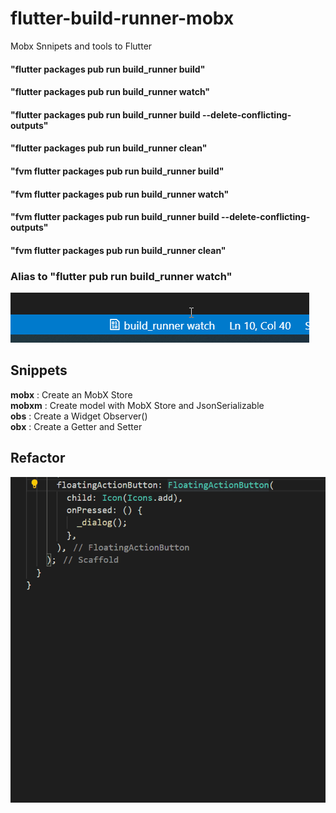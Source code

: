 <!--
 * @Author: wenhui.dong dongwh@akulaku.com
 * @Date: 2023-12-14 16:48:56
 * @LastEditors: wenhui.dong dongwh@akulaku.com
 * @LastEditTime: 2023-12-14 17:36:38
 * @FilePath: /flutter-build-runner-mobx/README.md
 * @Description: 这是默认设置,请设置`customMade`, 打开koroFileHeader查看配置 进行设置: https://github.com/OBKoro1/koro1FileHeader/wiki/%E9%85%8D%E7%BD%AE
-->
# flutter-build-runner-mobx

Mobx Snnipets and tools to Flutter

#### "flutter packages pub run build_runner build" <br>
#### "flutter packages pub run build_runner watch" <br>
#### "flutter packages pub run build_runner build --delete-conflicting-outputs" <br>
#### "flutter packages pub run build_runner clean" <br>
#### "fvm flutter packages pub run build_runner build" <br>
#### "fvm flutter packages pub run build_runner watch" <br>
#### "fvm flutter packages pub run build_runner build --delete-conflicting-outputs" <br>
#### "fvm flutter packages pub run build_runner clean" <br>

### Alias to "flutter pub run build_runner watch"
![Alt Text](https://raw.githubusercontent.com/wenhui-dong/flutter-build-runner-mobx/master/mobx2.gif)


## Snippets

**mobx** : Create an MobX Store <br>
**mobxm** : Create model with MobX Store and JsonSerializable <br>
**obs**  : Create a Widget Observer() <br>
**obx**  : Create a Getter and Setter <br>


## Refactor
![Alt Text](https://raw.githubusercontent.com/wenhui-dong/flutter-build-runner-mobx/master/mobx.gif)



